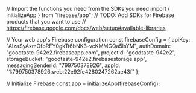 // Import the functions you need from the SDKs you need
import { initializeApp } from "firebase/app";
// TODO: Add SDKs for Firebase products that you want to use
// https://firebase.google.com/docs/web/setup#available-libraries

// Your web app's Firebase configuration
const firebaseConfig = {
  apiKey: "AIzaSyAxmOfbRFY0gkTt6bNK3-vcKMMGQa5lsYM",
  authDomain: "goodtaste-942e2.firebaseapp.com",
  projectId: "goodtaste-942e2",
  storageBucket: "goodtaste-942e2.firebasestorage.app",
  messagingSenderId: "799750378926",
  appId: "1:799750378926:web:22e92fe4280247262ae43f"
};

// Initialize Firebase
const app = initializeApp(firebaseConfig);